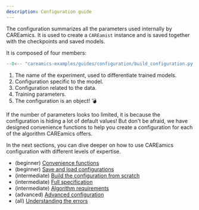 ```yaml
---
description: Configuration guide
---
```



The configuration summarizes all the parameters used internally by CAREamics. It is 
used to create a `CAREamist` instance and is saved together with the checkpoints and 
saved models.

It is composed of four members:

```python title="Anatomy of the configuration"
--8<-- "careamics-examples/guides/configuration/build_configuration.py:as_dict"
```

1. The name of the experiment, used to differentiate trained models.
2. Configuration specific to the model.
3. Configuration related to the data.
4. Training parameters.
5. The configuration is an object! :bomb:

If the number of parameters looks too limited, it is because the configuration is
hiding a lot of default values! But don't be afraid, we have designed convenience
functions to help you create a configuration for each of the algorithm CAREamics
offers.

In the next sections, you can dive deeper on how to use CAREamics 
configuration with different levels of expertise.

- (beginner) [Convenience functions](convenience_functions.md)
- (beginner) [Save and load configurations](save_load.md)
- (intermediate) [Build the configuration from scratch](build_configuration.md)
- (intermediate) [Full specification](full_spec.md)
- (intermediate) [Algorithm requirements](algorithm_requirements.md)
- (advanced) [Advanced configuration](advanced_configuration.md)
- (all) [Understanding the errors](understanding_errors.md)
